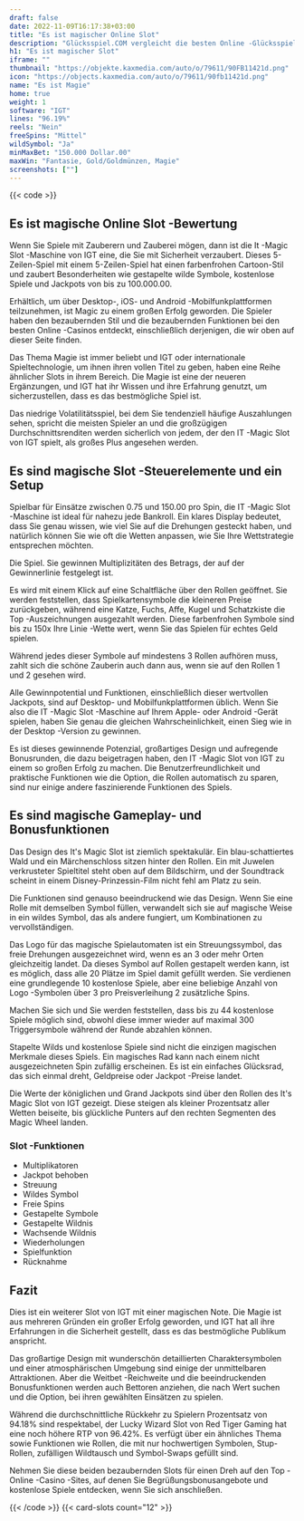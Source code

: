 ```yaml
---
draft: false
date: 2022-11-09T16:17:38+03:00
title: "Es ist magischer Online Slot"
description: "Glücksspiel.COM vergleicht die besten Online -Glücksspiel -Sites und -spiele der Kanada.  Unabhängige Produktbewertungen und exklusive Anmeldeangebote. Jetzt spielen!"
h1: "Es ist magischer Slot"
iframe: ""
thumbnail: "https://objekte.kaxmedia.com/auto/o/79611/90FB11421d.png"
icon: "https://objects.kaxmedia.com/auto/o/79611/90fb11421d.png"
name: "Es ist Magie"
home: true
weight: 1
software: "IGT"
lines: "96.19%"
reels: "Nein"
freeSpins: "Mittel"
wildSymbol: "Ja"
minMaxBet: "150.000 Dollar.00"
maxWin: "Fantasie, Gold/Goldmünzen, Magie"
screenshots: [""]
---
```


{{< code >}}<h2>Es ist magische Online Slot -Bewertung</h2><p>Wenn Sie Spiele mit Zauberern und Zauberei mögen, dann ist die It -Magic Slot -Maschine von IGT eine, die Sie mit Sicherheit verzaubert. Dieses 5-Zeilen-Spiel mit einem 5-Zeilen-Spiel hat einen farbenfrohen Cartoon-Stil und zaubert Besonderheiten wie gestapelte wilde Symbole, kostenlose Spiele und Jackpots von bis zu 100.000.00.</p><p>Erhältlich, um über Desktop-, iOS- und Android -Mobilfunkplattformen teilzunehmen, ist Magic zu einem großen Erfolg geworden. Die Spieler haben den bezaubernden Stil und die bezaubernden Funktionen bei den besten Online -Casinos entdeckt, einschließlich derjenigen, die wir oben auf dieser Seite finden.</p><p>Das Thema Magie ist immer beliebt und IGT oder internationale Spieltechnologie, um ihnen ihren vollen Titel zu geben, haben eine Reihe ähnlicher Slots in ihrem Bereich. Die Magie ist eine der neueren Ergänzungen, und IGT hat ihr Wissen und ihre Erfahrung genutzt, um sicherzustellen, dass es das bestmögliche Spiel ist.</p><p>Das niedrige Volatilitätsspiel, bei dem Sie tendenziell häufige Auszahlungen sehen, spricht die meisten Spieler an und die großzügigen Durchschnittsrenditen werden sicherlich von jedem, der den IT -Magic Slot von IGT spielt, als großes Plus angesehen werden.</p><h2>Es sind magische Slot -Steuerelemente und ein Setup</h2><p>Spielbar für Einsätze zwischen 0.75 und 150.00 pro Spin, die IT -Magic Slot -Maschine ist ideal für nahezu jede Bankroll. Ein klares Display bedeutet, dass Sie genau wissen, wie viel Sie auf die Drehungen gesteckt haben, und natürlich können Sie wie oft die Wetten anpassen, wie Sie Ihre Wettstrategie entsprechen möchten.</p><p>Die Spiel. Sie gewinnen Multiplizitäten des Betrags, der auf der Gewinnerlinie festgelegt ist.</p><p>Es wird mit einem Klick auf eine Schaltfläche über den Rollen geöffnet. Sie werden feststellen, dass Spielkartensymbole die kleineren Preise zurückgeben, während eine Katze, Fuchs, Affe, Kugel und Schatzkiste die Top -Auszeichnungen ausgezahlt werden. Diese farbenfrohen Symbole sind bis zu 150x Ihre Linie -Wette wert, wenn Sie das Spielen für echtes Geld spielen.</p><p>Während jedes dieser Symbole auf mindestens 3 Rollen aufhören muss, zahlt sich die schöne Zauberin auch dann aus, wenn sie auf den Rollen 1 und 2 gesehen wird.</p><p>Alle Gewinnpotential und Funktionen, einschließlich dieser wertvollen Jackpots, sind auf Desktop- und Mobilfunkplattformen üblich. Wenn Sie also die IT -Magic Slot -Maschine auf Ihrem Apple- oder Android -Gerät spielen, haben Sie genau die gleichen Wahrscheinlichkeit, einen Sieg wie in der Desktop -Version zu gewinnen.</p><p>Es ist dieses gewinnende Potenzial, großartiges Design und aufregende Bonusrunden, die dazu beigetragen haben, den IT -Magic Slot von IGT zu einem so großen Erfolg zu machen. Die Benutzerfreundlichkeit und praktische Funktionen wie die Option, die Rollen automatisch zu sparen, sind nur einige andere faszinierende Funktionen des Spiels.</p><h2>Es sind magische Gameplay- und Bonusfunktionen</h2><p>Das Design des It's Magic Slot ist ziemlich spektakulär. Ein blau-schattiertes Wald und ein Märchenschloss sitzen hinter den Rollen. Ein mit Juwelen verkrusteter Spieltitel steht oben auf dem Bildschirm, und der Soundtrack scheint in einem Disney-Prinzessin-Film nicht fehl am Platz zu sein.</p><p>Die Funktionen sind genauso beeindruckend wie das Design. Wenn Sie eine Rolle mit demselben Symbol füllen, verwandelt sich sie auf magische Weise in ein wildes Symbol, das als andere fungiert, um Kombinationen zu vervollständigen.</p><p>Das Logo für das magische Spielautomaten ist ein Streuungssymbol, das freie Drehungen ausgezeichnet wird, wenn es an 3 oder mehr Orten gleichzeitig landet. Da dieses Symbol auf Rollen gestapelt werden kann, ist es möglich, dass alle 20 Plätze im Spiel damit gefüllt werden. Sie verdienen eine grundlegende 10 kostenlose Spiele, aber eine beliebige Anzahl von Logo -Symbolen über 3 pro Preisverleihung 2 zusätzliche Spins.</p><p>Machen Sie sich und Sie werden feststellen, dass bis zu 44 kostenlose Spiele möglich sind, obwohl diese immer wieder auf maximal 300 Triggersymbole während der Runde abzahlen können.</p><p>Stapelte Wilds und kostenlose Spiele sind nicht die einzigen magischen Merkmale dieses Spiels. Ein magisches Rad kann nach einem nicht ausgezeichneten Spin zufällig erscheinen. Es ist ein einfaches Glücksrad, das sich einmal dreht, Geldpreise oder Jackpot -Preise landet.</p><p>Die Werte der königlichen und Grand Jackpots sind über den Rollen des It's Magic Slot von IGT gezeigt. Diese steigen als kleiner Prozentsatz aller Wetten beiseite, bis glückliche Punters auf den rechten Segmenten des Magic Wheel landen.</p><h3>
Slot -Funktionen</h3><ul>
<li></span>
Multiplikatoren</li>
<li></span>
Jackpot behoben</li>
<li></span>
Streuung</li>
<li></span>
Wildes Symbol</li>
<li></span>
Freie Spins</li>
<li></span>
Gestapelte Symbole</li>
<li></span>
Gestapelte Wildnis</li>
<li></span>
Wachsende Wildnis</li>
<li></span>
Wiederholungen</li>
<li></span>
Spielfunktion</li>
<li></span>
Rücknahme</li></ul><h2>Fazit</h2><p>Dies ist ein weiterer Slot von IGT mit einer magischen Note. Die Magie ist aus mehreren Gründen ein großer Erfolg geworden, und IGT hat all ihre Erfahrungen in die Sicherheit gestellt, dass es das bestmögliche Publikum anspricht.</p><p>Das großartige Design mit wunderschön detaillierten Charaktersymbolen und einer atmosphärischen Umgebung sind einige der unmittelbaren Attraktionen. Aber die Weitbet -Reichweite und die beeindruckenden Bonusfunktionen werden auch Bettoren anziehen, die nach Wert suchen und die Option, bei ihren gewählten Einsätzen zu spielen.</p><p>Während die durchschnittliche Rückkehr zu Spielern Prozentsatz von 94.18% sind respektabel, der Lucky Wizard Slot von Red Tiger Gaming hat eine noch höhere RTP von 96.42%. Es verfügt über ein ähnliches Thema sowie Funktionen wie Rollen, die mit nur hochwertigen Symbolen, Stup-Rollen, zufälligen Wildtausch und Symbol-Swaps gefüllt sind.</p><p>Nehmen Sie diese beiden bezaubernden Slots für einen Dreh auf den Top -Online -Casino -Sites, auf denen Sie Begrüßungsbonusangebote und kostenlose Spiele entdecken, wenn Sie sich anschließen.</p>{{< /code >}}
 {{< card-slots count="12" >}}